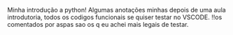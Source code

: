 Minha introdução a python!
Algumas anotações minhas depois de uma aula introdutoria, todos os codigos funcionais se quiser testar no VSCODE.
!!os comentados por aspas sao os q eu achei mais legais de testar.
